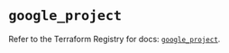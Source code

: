 # `google_project`

Refer to the Terraform Registry for docs: [`google_project`](https://registry.terraform.io/providers/hashicorp/google-beta/5.13.0/docs/resources/google_project).
